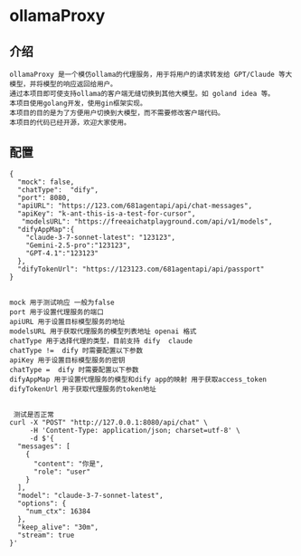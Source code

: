 # ollamaProxy

## 介绍
    ollamaProxy 是一个模仿ollama的代理服务，用于将用户的请求转发给 GPT/Claude 等大模型，并将模型的响应返回给用户。
    通过本项目即可使支持ollama的客户端无缝切换到其他大模型。如 goland idea 等。
    本项目使用golang开发，使用gin框架实现。
    本项目的目的是为了方便用户切换到大模型，而不需要修改客户端代码。
    本项目的代码已经开源，欢迎大家使用。
## 配置

```
{
  "mock": false,
  "chatType":  "dify",
  "port": 8080,
  "apiURL": "https://123.com/681agentapi/api/chat-messages",
  "apiKey": "k-ant-this-is-a-test-for-cursor",
   "modelsURL": "https://freeaichatplayground.com/api/v1/models",
  "difyAppMap":{
    "claude-3-7-sonnet-latest": "123123",
    "Gemini-2.5-pro":"123123",
    "GPT-4.1":"123123"
  },
  "difyTokenUrl": "https://123123.com/681agentapi/api/passport"
}


mock 用于测试响应 一般为false
port 用于设置代理服务的端口
apiURL 用于设置目标模型服务的地址
modelsURL 用于获取代理服务的模型列表地址 openai 格式
chatType 用于选择代理的类型，目前支持 dify  claude
chatType !=  dify 时需要配置以下参数
apiKey 用于设置目标模型服务的密钥
chatType =  dify 时需要配置以下参数
difyAppMap 用于设置代理服务的模型和dify app的映射 用于获取access_token
difyTokenUrl 用于获取代理服务的token地址

```


```curl

 测试是否正常
curl -X "POST" "http://127.0.0.1:8080/api/chat" \
     -H 'Content-Type: application/json; charset=utf-8' \
     -d $'{
  "messages": [
    {
      "content": "你是",
      "role": "user"
    }
  ],
  "model": "claude-3-7-sonnet-latest",
  "options": {
    "num_ctx": 16384
  },
  "keep_alive": "30m",
  "stream": true
}'

```